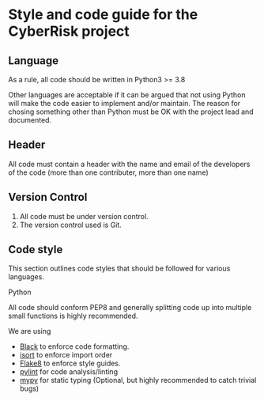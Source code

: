 # Style and code guide for the CyberRisk project

## Language

As a rule, all code should be written in Python3 >= 3.8

Other languages are acceptable if it can be argued that not using Python will make the code easier to implement and/or maintain. The reason for chosing something other than Python must be OK with the project lead and documented.

## Header

All code must contain a header with the name and email of the developers of
the code (more than one contributer, more than one name)

## Version Control

1. All code must be under version control.
2. The version control used is Git.

## Code style

This section outlines code styles that should be followed for various languages.

Python

All code should conform PEP8 and generally splitting code up into multiple small functions is highly recommended.

We are using

* [Black](https://pypi.org/project/black/) to enforce code formatting.
* [isort](https://pycqa.github.io/isort/) to enforce import order
* [Flake8](https://flake8.pycqa.org/en/latest/) to enforce style guides.
* [pylint](https://pypi.org/project/pylint/) for code analysis/linting
* [mypy](https://mypy-lang.org/) for static typing (Optional, but highly recommended to catch trivial bugs)
